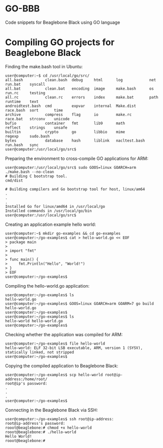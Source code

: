 # GO-BBB
Code snippets for Beaglebone Black using GO language

# Compiling GO projects for Beaglebone Black

Finding the make.bash tool in Ubuntu:
```
user@computer:~$ cd /usr/local/go/src/
all.bash          clean.bash  debug     html      log            net        run.bat    syscall
all.bat           clean.bat   encoding  image     make.bash      os         run.rc     testing
all.rc            clean.rc    errors    index     make.bat       path       runtime    text
androidtest.bash  cmd         expvar    internal  Make.dist      race.bash  sort       time
archive           compress    flag      io        make.rc        race.bat   strconv    unicode
bufio             container   fmt       lib9      math           reflect    strings    unsafe
builtin           crypto      go        libbio    mime           regexp     sudo.bash
bytes             database    hash      liblink   nacltest.bash  run.bash   sync
user@computer:/usr/local/go/src$
```
Preparing the environment to cross-compile GO applications for ARM:
```
user@computer:/usr/local/go/src$ sudo GOOS=linux GOARCH=arm ./make.bash --no-clean
# Building C bootstrap tool.
cmd/dist

# Building compilers and Go bootstrap tool for host, linux/am64
.
.
.
Installed Go for linux/amd64 in /usr/local/go
Installed commands in /usr/local/go/bin
user@computer:/usr/local/go/src$
```
Creating an application example hello world:
```
user@computer:~$ mkdir go-examples && cd go-examples
user@computer:~/go-examples$ cat > hello-world.go << EOF
> package main
>
> import "fmt"
>
> func main() {
>     fmt.Println("Hello", "World!")
> }
> EOF
user@computer:~/go-examples$
```
Compiling the hello-world.go application:
```
user@computer:~/go-examples$ ls
hello-world.go
user@computer:~/go-examples$ GOOS=linux GOARCH=arm GOARM=7 go build hello-world.go
user@computer:~/go-examples$
user@computer:~/go-examples$ ls
hello-world hello-world.go
user@computer:~/go-examples$
```
Checking whether the application was compiled for ARM:
```
user@computer:~/go-examples$ file hello-world
hello-world: ELF 32-bit LSB executable, ARM, version 1 (SYSV), statically linked, not stripped
user@computer:~/go-examples$
```
Copying the compiled application to Beaglebone Black:
```
user@computer:~/go-examples$ scp hello-world root@ip-address:/home/root/
root@ip's password:
.
.
.
user@computer:~/go-examples$
```
Connecting in the Beaglebone Black via SSH:
```
user@computer:~/go-examples$ ssh root@ip-address:
root@ip-address's password:
rooot@beaglebone:# chmod +x hello-world
rooot@beaglebone:# ./hello-world
Hello World!
rooot@beaglebone:# 
```
